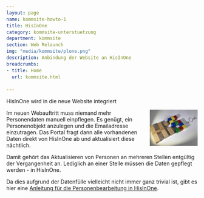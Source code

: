 ```yaml
---
layout: page
name: kommsite-howto-1
title: HisInOne
category: kommsite-unterstuetzung
department: kommsite
section: Web Relaunch
img: "media/kommsite/plone.png"
description: Anbindung der Website an HisInOne
breadcrumbs:
- title: Home
  url: kommsite.html

---
```

HisInOne wird in die neue Website integriert

<img src="media/kommsite/hisinone.jpg" style="float:right; margin-left: 1em; margin-bottom:1em; width: 25%">
Im neuen Webauftritt muss niemand mehr Personendaten manuell einpflegen. Es genügt, ein Personenobjekt anzulegen und die Emailadresse einzutragen. Das Portal fragt dann alle vorhandenen Daten direkt von HisInOne ab und aktualisiert diese nächtlich.

Damit gehört das Aktualisieren von Personen an mehreren Stellen entgültig der Vergangenheit an. Lediglich an einer Stelle müssen die Daten gepflegt werden - in HisInOne.

Da dies aufgrund der Datenfülle vielleicht nicht immer ganz trivial ist, gibt es hier eine <a href="media/kommsite/anleitung-personenbearbeitung.pdf">Anleitung für die Personenbearbeitung in HisInOne</a>. 
